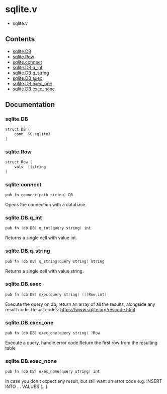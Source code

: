 # sqlite.v
- sqlite.v
## Contents
- [sqlite.DB](#sqlite.DB)
- [sqlite.Row](#sqlite.Row)
- [sqlite.connect](#sqlite.connect)
- [sqlite.DB.q_int](#sqlite.DB.q_int)
- [sqlite.DB.q_string](#sqlite.DB.q_string)
- [sqlite.DB.exec](#sqlite.DB.exec)
- [sqlite.DB.exec_one](#sqlite.DB.exec_one)
- [sqlite.DB.exec_none](#sqlite.DB.exec_none)

## Documentation
### sqlite.DB
```v
struct DB {
    conn  &C.sqlite3
}
```
### sqlite.Row
```v
struct Row {
    vals  []string
}
```
### sqlite.connect
```v
pub fn connect(path string) DB
```
Opens the connection with a database.

### sqlite.DB.q_int
```v
pub fn (db DB) q_int(query string) int
```
Returns a single cell with value int.

### sqlite.DB.q_string
```v
pub fn (db DB) q_string(query string) string
```
Returns a single cell with value string.

### sqlite.DB.exec
```v
pub fn (db DB) exec(query string) ([]Row,int)
```
Execute the query on db, return an array of all the results, alongside any result code. 
Result codes: https://www.sqlite.org/rescode.html

### sqlite.DB.exec_one
```v
pub fn (db DB) exec_one(query string) ?Row
```
Execute a query, handle error code 
Return the first row from the resulting table

### sqlite.DB.exec_none
```v
pub fn (db DB) exec_none(query string) int
```
In case you don't expect any result, but still want an error code 
e.g. INSERT INTO ... VALUES (...)
